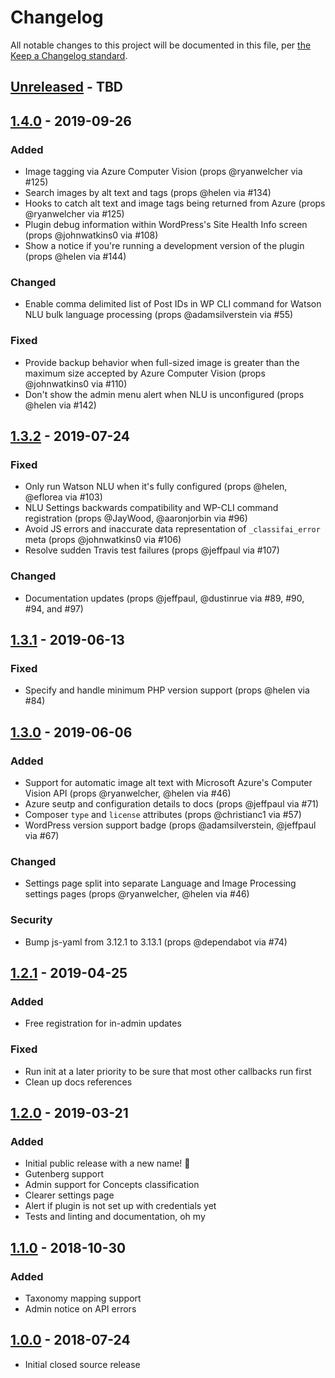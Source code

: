 # Changelog

All notable changes to this project will be documented in this file, per [the Keep a Changelog standard](http://keepachangelog.com/).

## [Unreleased] - TBD

## [1.4.0] - 2019-09-26
### Added
- Image tagging via Azure Computer Vision (props @ryanwelcher via #125)
- Search images by alt text and tags (props @helen via #134)
- Hooks to catch alt text and image tags being returned from Azure (props @ryanwelcher via #125)
- Plugin debug information within WordPress's Site Health Info screen (props @johnwatkins0 via #108)
- Show a notice if you're running a development version of the plugin (props @helen via #144)

### Changed
- Enable comma delimited list of Post IDs in WP CLI command for Watson NLU bulk language processing (props @adamsilverstein via #55)

### Fixed
- Provide backup behavior when full-sized image is greater than the maximum size accepted by Azure Computer Vision (props @johnwatkins0 via #110)
- Don't show the admin menu alert when NLU is unconfigured (props @helen via #142)

## [1.3.2] - 2019-07-24
### Fixed
- Only run Watson NLU when it's fully configured (props @helen, @eflorea via #103)
- NLU Settings backwards compatibility and WP-CLI command registration (props @JayWood, @aaronjorbin via #96)
- Avoid JS errors and inaccurate data representation of `_classifai_error` meta (props @johnwatkins0 via #106)
- Resolve sudden Travis test failures (props @jeffpaul via #107)

### Changed
- Documentation updates (props @jeffpaul, @dustinrue via #89, #90, #94, and #97)

## [1.3.1] - 2019-06-13
### Fixed
- Specify and handle minimum PHP version support (props @helen via #84)

## [1.3.0] - 2019-06-06
### Added
- Support for automatic image alt text with Microsoft Azure's Computer Vision API (props @ryanwelcher, @helen via #46)
- Azure seutp and configuration details to docs (props @jeffpaul via #71)
- Composer `type` and `license` attributes (props @christianc1 via #57)
- WordPress version support badge (props @adamsilverstein, @jeffpaul via #67)

### Changed
- Settings page split into separate Language and Image Processing settings pages (props @ryanwelcher, @helen via #46)

### Security
- Bump js-yaml from 3.12.1 to 3.13.1 (props @dependabot via #74)

## [1.2.1] - 2019-04-25
### Added
- Free registration for in-admin updates

### Fixed
- Run init at a later priority to be sure that most other callbacks run first
- Clean up docs references

## [1.2.0] - 2019-03-21
### Added
- Initial public release with a new name! 🎉
- Gutenberg support
- Admin support for Concepts classification
- Clearer settings page
- Alert if plugin is not set up with credentials yet
- Tests and linting and documentation, oh my

## [1.1.0] - 2018-10-30
### Added
- Taxonomy mapping support
- Admin notice on API errors

## [1.0.0] - 2018-07-24
- Initial closed source release

[Unreleased]: https://github.com/10up/classifai/compare/master...develop
[1.4.0]: https://github.com/10up/classifai/compare/1.3.2...1.4.0
[1.3.2]: https://github.com/10up/classifai/compare/1.3.1...1.3.2
[1.3.1]: https://github.com/10up/classifai/compare/1.3.0...1.3.1
[1.3.0]: https://github.com/10up/classifai/compare/1.2.1...1.3.0
[1.2.1]: https://github.com/10up/classifai/compare/1.2.0...1.2.1
[1.2.0]: https://github.com/10up/classifai/compare/1.1.0...1.2.0
[1.1.0]: https://github.com/10up/classifai/compare/4bf845...1.1.0
[1.0.0]: https://github.com/10up/classifai/commit/4bf8456816c73c509001ad4cad03a6fcdcb7e478

